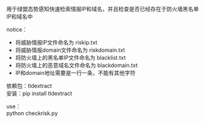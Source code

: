 用于绿盟态势感知快速检索情报IP和域名，并且检查是否已经存在于防火墙黑名单IP和域名中  
  
notice：  
* 将威胁情报IP文件命名为 riskip.txt  
* 将威胁情报domain文件命名为 riskdomain.txt  
* 将防火墙上的黑名单IP文件命名为 blacklist.txt  
* 将防火墙上的恶意域名文件命名为 blackdomain.txt  
* IP和domain地址需要是一行一条，不能有其他字符  

依赖包：tldextract  
安装：pip install tldextract  
  
use：  
  python checkrisk.py  
